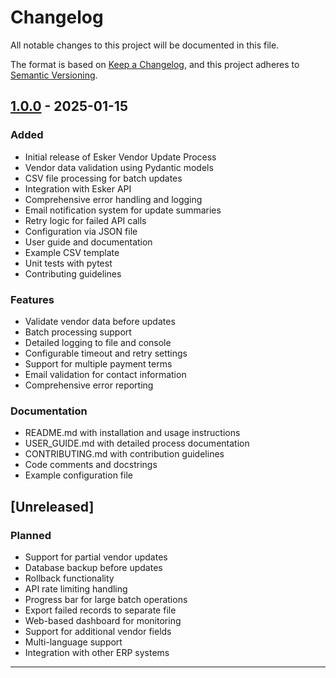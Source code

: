 # Changelog

All notable changes to this project will be documented in this file.

The format is based on [Keep a Changelog](https://keepachangelog.com/en/1.0.0/),
and this project adheres to [Semantic Versioning](https://semver.org/spec/v2.0.0.html).

## [1.0.0] - 2025-01-15

### Added
- Initial release of Esker Vendor Update Process
- Vendor data validation using Pydantic models
- CSV file processing for batch updates
- Integration with Esker API
- Comprehensive error handling and logging
- Email notification system for update summaries
- Retry logic for failed API calls
- Configuration via JSON file
- User guide and documentation
- Example CSV template
- Unit tests with pytest
- Contributing guidelines

### Features
- Validate vendor data before updates
- Batch processing support
- Detailed logging to file and console
- Configurable timeout and retry settings
- Support for multiple payment terms
- Email validation for contact information
- Comprehensive error reporting

### Documentation
- README.md with installation and usage instructions
- USER_GUIDE.md with detailed process documentation
- CONTRIBUTING.md with contribution guidelines
- Code comments and docstrings
- Example configuration file

## [Unreleased]

### Planned
- Support for partial vendor updates
- Database backup before updates
- Rollback functionality
- API rate limiting handling
- Progress bar for large batch operations
- Export failed records to separate file
- Web-based dashboard for monitoring
- Support for additional vendor fields
- Multi-language support
- Integration with other ERP systems

---

[1.0.0]: https://github.com/JohnTan38/esker-vendor-update-process/releases/tag/v1.0.0

